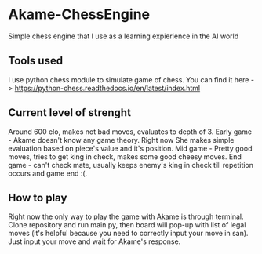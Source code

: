 # Akame-ChessEngine
Simple chess engine that I use as a learning expierience in the AI world

## Tools used
I use python chess module to simulate game of chess.
You can find it here -> https://python-chess.readthedocs.io/en/latest/index.html

## Current level of strenght
Around 600 elo, makes not bad moves, evaluates to depth of 3.
Early game - Akame doesn't know any game theory. Right now She makes simple evaluation based on piece's value and it's position.
Mid game - Pretty good moves, tries to get king in check, makes some good cheesy moves.
End game - can't check mate, usually keeps enemy's king in check till repetition occurs and game end :(.

## How to play
Right now the only way to play the game with Akame is through terminal. Clone repository and run main.py, then board will pop-up with list of legal moves (it's helpful because you need to correctly input your move in san). Just input your move and wait for Akame's response.
